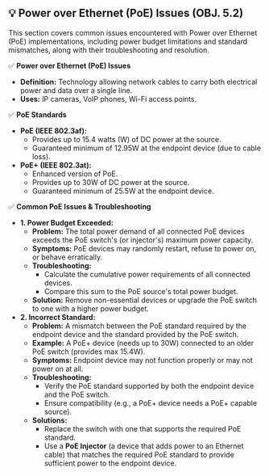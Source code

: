 ## 💡 Power over Ethernet (PoE) Issues (OBJ. 5.2)
This section covers common issues encountered with Power over Ethernet (PoE) implementations, including power budget limitations and standard mismatches, along with their troubleshooting and resolution.

✅ **Power over Ethernet (PoE) Issues**
- **Definition:** Technology allowing network cables to carry both electrical power and data over a single line.
- **Uses:** IP cameras, VoIP phones, Wi-Fi access points.

✅ **PoE Standards**
- **PoE (IEEE 802.3af):**
  - Provides up to 15.4 watts (W) of DC power at the source.
  - Guaranteed minimum of 12.95W at the endpoint device (due to cable loss).
- **PoE+ (IEEE 802.3at):**
  - Enhanced version of PoE.
  - Provides up to 30W of DC power at the source.
  - Guaranteed minimum of 25.5W at the endpoint device.

✅ **Common PoE Issues & Troubleshooting**
- **1. Power Budget Exceeded:**
  - **Problem:** The total power demand of all connected PoE devices exceeds the PoE switch's (or injector's) maximum power capacity.
  - **Symptoms:** PoE devices may randomly restart, refuse to power on, or behave erratically.
  - **Troubleshooting:**
    - Calculate the cumulative power requirements of all connected devices.
    - Compare this sum to the PoE source's total power budget.
  - **Solution:** Remove non-essential devices or upgrade the PoE switch to one with a higher power budget.
- **2. Incorrect Standard:**
  - **Problem:** A mismatch between the PoE standard required by the endpoint device and the standard provided by the PoE switch.
  - **Example:** A PoE+ device (needs up to 30W) connected to an older PoE switch (provides max 15.4W).
  - **Symptoms:** Endpoint device may not function properly or may not power on at all.
  - **Troubleshooting:**
    - Verify the PoE standard supported by both the endpoint device and the PoE switch.
    - Ensure compatibility (e.g., a PoE+ device needs a PoE+ capable source).
  - **Solutions:**
    - Replace the switch with one that supports the required PoE standard.
    - Use a **PoE Injector** (a device that adds power to an Ethernet cable) that matches the required PoE standard to provide sufficient power to the endpoint device.